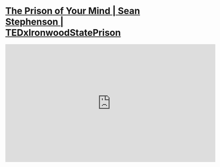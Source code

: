 # [The Prison of Your Mind | Sean Stephenson | TEDxIronwoodStatePrison](https://www.youtube.com/watch?v=VaRO5-V1uK0)

<iframe width="655" height="368" src="https://www.youtube.com/embed/VaRO5-V1uK0" frameborder="0" allow="accelerometer; autoplay; clipboard-write; encrypted-media; gyroscope; picture-in-picture" allowfullscreen></iframe>

<!-- TODO Add Intriguing Follow-up Questions -->